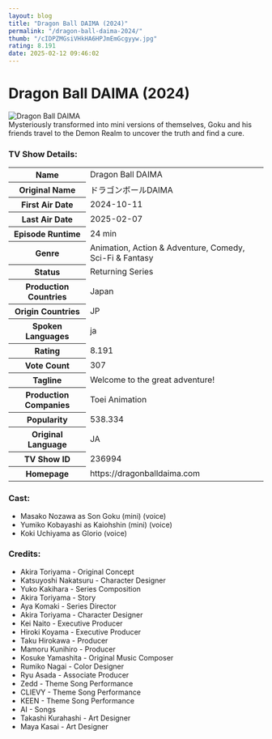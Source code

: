 ```yaml
---
layout: blog
title: "Dragon Ball DAIMA (2024)"
permalink: "/dragon-ball-daima-2024/"
thumb: "/cIDPZMGsiVHkHA6HPJmEmGcgyyw.jpg"
rating: 8.191
date: 2025-02-12 09:46:02
---
```

<h1 class="title">Dragon Ball DAIMA (2024)</h1><div class="poster"><img src="{{ site.imglink }}/cIDPZMGsiVHkHA6HPJmEmGcgyyw.jpg" class="img-fluid my-3" alt="Dragon Ball DAIMA"/></div><div class="plot">Mysteriously transformed into mini versions of themselves, Goku and his friends travel to the Demon Realm to uncover the truth and find a cure.</div><h3>TV Show Details:</h3><table class="table table-bordered details"><tr><th>Name</th><td>Dragon Ball DAIMA</td></tr><tr><th>Original Name</th><td>ドラゴンボールDAIMA</td></tr><tr><th>First Air Date</th><td>2024-10-11</td></tr><tr><th>Last Air Date</th><td>2025-02-07</td></tr><tr><th>Episode Runtime</th><td>24 min</td></tr><tr><th>Genre</th><td>Animation, Action & Adventure, Comedy, Sci-Fi & Fantasy</td></tr><tr><th>Status</th><td>Returning Series</td></tr><tr><th>Production Countries</th><td>Japan</td></tr><tr><th>Origin Countries</th><td>JP</td></tr><tr><th>Spoken Languages</th><td>ja</td></tr><tr><th>Rating</th><td>8.191</td></tr><tr><th>Vote Count</th><td>307</td></tr><tr><th>Tagline</th><td>Welcome to the great adventure!</td></tr><tr><th>Production Companies</th><td>Toei Animation</td></tr><tr><th>Popularity</th><td>538.334</td></tr><tr><th>Original Language</th><td>JA</td></tr><tr><th>TV Show ID</th><td>236994</td></tr><tr><th>Homepage</th><td>https://dragonballdaima.com</td></tr></table><h3>Cast:</h3><ul class="list-group cast"><li>Masako Nozawa as Son Goku (mini) (voice)</li><li>Yumiko Kobayashi as Kaiohshin (mini) (voice)</li><li>Koki Uchiyama as Glorio (voice)</li></ul><h3>Credits:</h3><ul class="list-group crew"><li>Akira Toriyama - Original Concept</li><li>Katsuyoshi Nakatsuru - Character Designer</li><li>Yuko Kakihara - Series Composition</li><li>Akira Toriyama - Story</li><li>Aya Komaki - Series Director</li><li>Akira Toriyama - Character Designer</li><li>Kei Naito - Executive Producer</li><li>Hiroki Koyama - Executive Producer</li><li>Taku Hirokawa - Producer</li><li>Mamoru Kunihiro - Producer</li><li>Kosuke Yamashita - Original Music Composer</li><li>Rumiko Nagai - Color Designer</li><li>Ryu Asada - Associate Producer</li><li>Zedd - Theme Song Performance</li><li>CLIEVY - Theme Song Performance</li><li>KEEN - Theme Song Performance</li><li>AI - Songs</li><li>Takashi Kurahashi - Art Designer</li><li>Maya Kasai - Art Designer</li></ul>